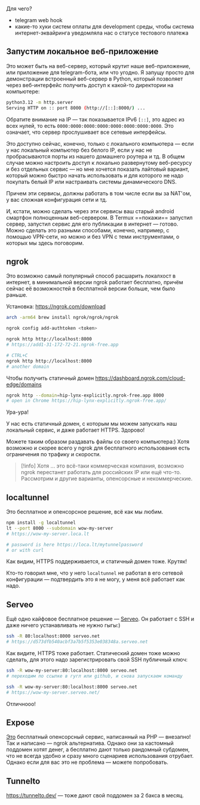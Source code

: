 Для чего?

- telegram web hook
- какие-то хуки систем оплаты для development среды, чтобы система интернет-эквайринга уведомляла нас о статусе тестового платежа

## Запустим локальное веб-приложение

Это может быть на веб-сервер, который крутит наше веб-приложение, или приложение для telegram-бота, или что угодно. Я запущу просто для демонстрации встроенный веб-сервер в Python, который позволяет через веб-интерфейс получить доступ к какой-то директории на компьютере:

```bash
python3.12 -m http.server
Serving HTTP on :: port 8000 (http://[::]:8000/) ...
```

Обратите внимание на IP — так показывается IPv6 `[::]`, это адрес из всех нулей, то есть `0000:0000:0000:0000:0000:0000:0000:0000`. Это означает, что сервер прослушивает все сетевые интерфейсы.

Это доступно сейчас, конечно, только с локального компьютера — если у нас локальный компьютер без белого IP, если у нас не пробрасываются порты из нашего домашнего роутера и тд. В общем случае можно настроить доступ к локально развернутому веб-ресурсу и без отдельных сервис — но мне хочется показать лайтовый вариант, который можно быстро начать использовать и для которого не надо покупать белый IP или настраивать системы динамического DNS.

Причем эти сервисы, должны работать в том числе если вы за NAT'ом, у вас сложная конфигурация сети и тд.

И, кстати, можно сделать через эти сервисы ваш старый android смартфон полноценным веб-сервером. В Termux ==покажи== запустил сервер, запустил сервис для его публикации в интернет — готово. Можно сделать это разными способами, конечно, например, с помощью VPN-сети, но можно и без VPN с теми инструментами, о которых мы здесь поговорим.

## ngrok

Это возможно самый популярный способ расшарить локалхост в интернет, в минимальной версии ngrok работает бесплатно, причём сейчас её возможностей в бесплатной версии больше, чем было раньше.

Установка: https://ngrok.com/download

```bash
arch -arm64 brew install ngrok/ngrok/ngrok

ngrok config add-authtoken <token>

ngrok http http://localhost:8000
# https://add1-31-172-72-21.ngrok-free.app

# CTRL+C
ngrok http http://localhost:8000
# another domain
```

Чтобы получить статичный домен https://dashboard.ngrok.com/cloud-edge/domains

```bash
ngrok http --domain=hip-lynx-explicitly.ngrok-free.app 8000
# open in Chrome https://hip-lynx-explicitly.ngrok-free.app/
```

Ура-ура!

У нас есть статичный домен, с которым мы можем запускать наш локальный сервис, и даже работает HTTPS. Здорово!

Можете таким образом раздавать файлы со своего компьютера:) Хотя возможно и скорее всего у ngrok для бесплатного использования есть ограничения по трафику и скорости.

>[!info]  Хотя
> ... это всё-таки коммерческая компания, возможно ngrok перестанет работать для российских IP или ещё что-то. Рассмотрим и другие варианты, опенсорсные и некоммерческие.

## localtunnel

Это бесплатное и опенсорсное решение, всё как мы любим. 

```bash
npm install -g localtunnel
lt --port 8000 --subdomain wow-my-server
# https://wow-my-server.loca.lt

# password is here https://loca.lt/mytunnelpassword
# or with curl
```

Как видим, HTTPS поддерживается, и статичный домен тоже. Крутяк!

Кто-то говорил мне, что у него `localtunnel` не работал в его сетевой конфигурации — подтвердить это я не могу, у меня всё работает как надо.

## Serveo

Ещё одно кайфовое бесплатное решение — [Serveo](https://serveo.net/). Он работает с SSH и даже ничего устанавливать не нужно гыгы:)

```bash
ssh -R 80:localhost:8000 serveo.net
# https://d573dfb540acbf3a7b5f5353e038348a.serveo.net
```

Как видите, HTTPS тоже работает. Статический домен тоже можно сделать, для этого надо зарегистрировать свой SSH публичный ключ:

```bash
ssh -R wow-my-server:80:localhost:8000 serveo.net
# переходим по ссылке в гугл или github, и снова запускаем команду

ssh -R wow-my-server:80:localhost:8000 serveo.net
# https://wow-my-server.serveo.net/
```

Отличнооо!

## Expose

[Это](https://github.com/beyondcode/expose) бесплатный опенсорсный сервис, написанный на PHP — внезапно! Так и написано — ngrok альтернатива. Однако они за кастомный поддомен хотят денег, а бесплатно дают только рандомный субдомен, что не всегда удобно и сразу много сценариев использования отрубает. Однако если для вас это не проблема — можете попробовать.

## Tunnelto

https://tunnelto.dev/ — тоже дают свой поддомен за 2 бакса в месяц.

